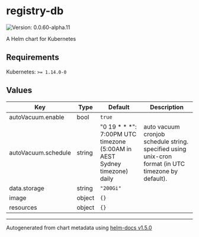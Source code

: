 # registry-db

![Version: 0.0.60-alpha.11](https://img.shields.io/badge/Version-0.0.60--alpha.11-informational?style=flat-square)

A Helm chart for Kubernetes

## Requirements

Kubernetes: `>= 1.14.0-0`

## Values

| Key | Type | Default | Description |
|-----|------|---------|-------------|
| autoVacuum.enable | bool | `true` |  |
| autoVacuum.schedule | string | "0 19 * * *": 7:00PM UTC timezone (5:00AM in AEST Sydney timezone) daily | auto vacuum cronjob schedule string. specified using unix-cron format (in UTC timezone by default). |
| data.storage | string | `"200Gi"` |  |
| image | object | `{}` |  |
| resources | object | `{}` |  |

----------------------------------------------
Autogenerated from chart metadata using [helm-docs v1.5.0](https://github.com/norwoodj/helm-docs/releases/v1.5.0)
